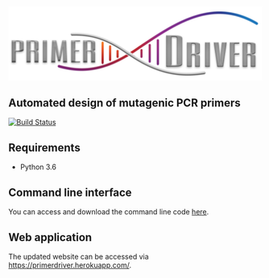 ![PrimerDriver](https://raw.githubusercontent.com/kvdomingo/primerdriver/master/sdm/static/sdm/media/private/PrimerDriver_logo.png)
## Automated design of mutagenic PCR primers
[![Build Status](https://travis-ci.com/kvdomingo/primerdriver.svg?branch=master)](https://travis-ci.com/kvdomingo/primerdriver)

## Requirements
- Python 3.6

## Command line interface
You can access and download the command line code [here](sdm/static/sdm/scripts/pdcli.py).

## Web application
The updated website can be accessed via https://primerdriver.herokuapp.com/.
